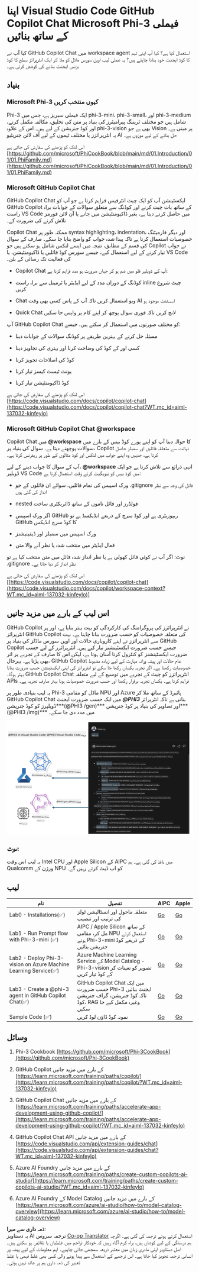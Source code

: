 <!--
CO_OP_TRANSLATOR_METADATA:
{
  "original_hash": "00b7a699de8ac405fa821f4c0f7fc0ab",
  "translation_date": "2025-05-07T13:47:59+00:00",
  "source_file": "md/02.Application/02.Code/Phi3/VSCodeExt/README.md",
  "language_code": "ur"
}
-->
# **اپنا Visual Studio Code GitHub Copilot Chat Microsoft Phi-3 فیملی کے ساتھ بنائیں**

کیا آپ نے GitHub Copilot Chat میں workspace agent استعمال کیا ہے؟ کیا آپ اپنی ٹیم کا کوڈ ایجنٹ خود بنانا چاہتے ہیں؟ یہ عملی لیب اوپن سورس ماڈل کو ملا کر ایک انٹرپرائز سطح کا کوڈ بزنس ایجنٹ بنانے کی کوشش کرتی ہے۔

## **بنیاد**

### **Microsoft Phi-3 کیوں منتخب کریں**

Phi-3 ایک فیملی سیریز ہے، جس میں phi-3-mini، phi-3-small، اور phi-3-medium شامل ہیں جو مختلف ٹریننگ پیرامیٹرز کی بنیاد پر متن کی تخلیق، مکالمہ مکمل کرنے، اور کوڈ جنریشن کے لیے ہیں۔ اس کے علاوہ phi-3-vision بھی ہے جو Vision پر مبنی ہے۔ یہ انٹرپرائزز یا مختلف ٹیموں کے لیے آف لائن جنریٹیو AI حل بنانے کے لیے موزوں ہے۔

اس لنک کو پڑھنے کی سفارش کی جاتی ہے [https://github.com/microsoft/PhiCookBook/blob/main/md/01.Introduction/01/01.PhiFamily.md](https://github.com/microsoft/PhiCookBook/blob/main/md/01.Introduction/01/01.PhiFamily.md)

### **Microsoft GitHub Copilot Chat**

GitHub Copilot Chat ایکسٹینشن آپ کو ایک چیٹ انٹرفیس فراہم کرتا ہے جو آپ کو GitHub Copilot کے ساتھ بات چیت کرنے اور کوڈنگ سے متعلق سوالات کے جوابات براہ راست VS Code میں حاصل کرنے دیتا ہے، بغیر ڈاکیومنٹیشن میں جانے یا آن لائن فورمز تلاش کرنے کی ضرورت کے۔

Copilot Chat ممکنہ طور پر syntax highlighting، indentation، اور دیگر فارمیٹنگ خصوصیات استعمال کرتا ہے تاکہ پیدا شدہ جواب کو واضح بنایا جا سکے۔ صارف کے سوال کی قسم کے مطابق، نتیجہ میں ایسے لنکس شامل ہو سکتے ہیں جو Copilot نے جواب تیار کرنے کے لیے استعمال کیے، جیسے سورس کوڈ فائلیں یا ڈاکیومنٹیشن، یا VS Code کی فعالیت تک رسائی کے بٹن۔

- Copilot Chat آپ کے ڈویلپر فلو میں ضم ہو کر جہاں ضرورت ہو مدد فراہم کرتا ہے:

- کوڈنگ کے دوران مدد کے لیے ایڈیٹر یا ٹرمینل سے براہ راست inline چیٹ شروع کریں

- Chat ویو استعمال کریں تاکہ آپ کے پاس کسی بھی وقت AI اسسٹنٹ موجود ہو

- Quick Chat لانچ کریں تاکہ فوری سوال پوچھ کر اپنے کام پر واپس جا سکیں

آپ GitHub Copilot Chat کو مختلف صورتوں میں استعمال کر سکتے ہیں، جیسے:

- مسئلہ حل کرنے کے بہترین طریقے پر کوڈنگ سوالات کے جوابات دینا

- کسی اور کے کوڈ کی وضاحت کرنا اور بہتری کی تجاویز دینا

- کوڈ کی اصلاحات تجویز کرنا

- یونٹ ٹیسٹ کیسز تیار کرنا

- کوڈ ڈاکیومنٹیشن تیار کرنا

اس لنک کو پڑھنے کی سفارش کی جاتی ہے [https://code.visualstudio.com/docs/copilot/copilot-chat](https://code.visualstudio.com/docs/copilot/copilot-chat?WT.mc_id=aiml-137032-kinfeylo)


###  **Microsoft GitHub Copilot Chat @workspace**

Copilot Chat میں **@workspace** کا حوالہ دینا آپ کو اپنے پورے کوڈ بیس کے بارے میں سوالات پوچھنے دیتا ہے۔ سوال کی بنیاد پر، Copilot ذہانت سے متعلقہ فائلیں اور سمبلز حاصل کرتا ہے، جنہیں وہ اپنے جواب میں لنکس اور کوڈ مثالوں کے طور پر ریفرنس کرتا ہے۔

آپ کے سوال کا جواب دینے کے لیے، **@workspace** انہی ذرائع سے تلاش کرتا ہے جو ایک ڈویلپر VS Code میں کوڈ بیس کو نیویگیٹ کرتے وقت استعمال کرتا ہے:

- ورک اسپیس کی تمام فائلیں، سوائے ان فائلوں کے جو .gitignore فائل کی وجہ سے نظر انداز کی گئی ہوں

- nested فولڈرز اور فائل ناموں کے ساتھ ڈائریکٹری ساخت

- اگر ورک اسپیس GitHub ریپوزیٹری ہے اور کوڈ سرچ کے ذریعے انڈیکسڈ ہے تو GitHub کا کوڈ سرچ انڈیکس

- ورک اسپیس میں سمبلز اور ڈیفینیشنز

- فعال ایڈیٹر میں منتخب شدہ یا نظر آنے والا متن

نوٹ: اگر آپ نے کوئی فائل کھولی ہے یا نظر انداز شدہ فائل میں متن منتخب کیا ہے تو .gitignore نظر انداز کر دیا جاتا ہے۔

اس لنک کو پڑھنے کی سفارش کی جاتی ہے [[https://code.visualstudio.com/docs/copilot/copilot-chat](https://code.visualstudio.com/docs/copilot/workspace-context?WT.mc_id=aiml-137032-kinfeylo)]


## **اس لیب کے بارے میں مزید جانیں**

GitHub Copilot نے انٹرپرائزز کی پروگرامنگ کی کارکردگی کو بہت بہتر بنایا ہے، اور ہر انٹرپرائز GitHub Copilot کی متعلقہ خصوصیات کو حسب ضرورت بنانا چاہتا ہے۔ بہت سے انٹرپرائزز نے اپنے کاروباری حالات اور اوپن سورس ماڈلز کی بنیاد پر GitHub Copilot جیسے حسب ضرورت ایکسٹینشنز تیار کیے ہیں۔ انٹرپرائزز کے لیے حسب ضرورت ایکسٹینشنز کو کنٹرول کرنا آسان ہوتا ہے، لیکن اس کا صارف کے تجربے پر اثر بھی پڑتا ہے۔ بہرحال، GitHub Copilot عام حالات اور پیشہ ورانہ مہارت کے لیے زیادہ مضبوط خصوصیات رکھتا ہے۔ اگر تجربہ یکساں رکھا جا سکے تو انٹرپرائز کی اپنی ایکسٹینشن حسب ضرورت بنانا بہتر ہوگا۔ GitHub Copilot Chat انٹرپرائزز کو چیٹ کے تجربے میں توسیع کے لیے متعلقہ APIs فراہم کرتا ہے۔ یکساں تجربہ برقرار رکھنا اور حسب ضرورت خصوصیات ہونا بہتر صارف تجربہ ہے۔

یہ لیب بنیادی طور پر Phi-3 ماڈل کو مقامی NPU اور Azure ہائبرڈ کے ساتھ ملا کر GitHub Copilot Chat میں ایک حسب ضرورت ایجنٹ ***@PHI3*** بناتی ہے تاکہ انٹرپرائز ڈویلپرز کو کوڈ جنریشن***(@PHI3 /gen)*** اور تصاویر کی بنیاد پر کوڈ جنریشن***(@PHI3 /img)*** میں مدد دی جا سکے۔

![PHI3](../../../../../../../translated_images/cover.1017ebc9a7c46d095fe0b942687287803c03933d2d1d439d14e10fa1442a864d.ur.png)

### ***نوٹ:*** 

یہ لیب اس وقت Intel CPU اور Apple Silicon کے AIPC میں نافذ کی گئی ہے۔ ہم Qualcomm ورژن کے NPU کو اپ ڈیٹ کرتے رہیں گے۔


## **لیب**


| نام | تفصیل | AIPC | Apple |
| ------------ | ----------- | -------- |-------- |
| Lab0 - Installations(✅) | متعلقہ ماحول اور انسٹالیشن ٹولز کی ترتیب اور تنصیب | [Go](./HOL/AIPC/01.Installations.md) |[Go](./HOL/Apple/01.Installations.md) |
| Lab1 - Run Prompt flow with Phi-3-mini (✅) | AIPC / Apple Silicon کے ساتھ مل کر، مقامی NPU استعمال کرتے ہوئے Phi-3-mini کے ذریعے کوڈ جنریشن بنائیں | [Go](./HOL/AIPC/02.PromptflowWithNPU.md) |  [Go](./HOL/Apple/02.PromptflowWithMLX.md) |
| Lab2 - Deploy Phi-3-vision on Azure Machine Learning Service(✅) | Azure Machine Learning Service کے Model Catalog - Phi-3-vision تصویر کو تعینات کر کے کوڈ تیار کریں | [Go](./HOL/AIPC/03.DeployPhi3VisionOnAzure.md) |[Go](./HOL/Apple/03.DeployPhi3VisionOnAzure.md) |
| Lab3 - Create a @phi-3 agent in GitHub Copilot Chat(✅)  | GitHub Copilot Chat میں ایک حسب ضرورت Phi-3 ایجنٹ بنائیں تاکہ کوڈ جنریشن، گراف جنریشن کوڈ، RAG وغیرہ مکمل کیے جا سکیں | [Go](./HOL/AIPC/04.CreatePhi3AgentInVSCode.md) | [Go](./HOL/Apple/04.CreatePhi3AgentInVSCode.md) |
| Sample Code (✅)  | نمونہ کوڈ ڈاؤن لوڈ کریں | [Go](../../../../../../../code/07.Lab/01/AIPC) | [Go](../../../../../../../code/07.Lab/01/Apple) |


## **وسائل**

1. Phi-3 Cookbook [https://github.com/microsoft/Phi-3CookBook](https://github.com/microsoft/Phi-3CookBook)

2. GitHub Copilot کے بارے میں مزید جانیں [https://learn.microsoft.com/training/paths/copilot/](https://learn.microsoft.com/training/paths/copilot/?WT.mc_id=aiml-137032-kinfeylo)

3. GitHub Copilot Chat کے بارے میں مزید جانیں [https://learn.microsoft.com/training/paths/accelerate-app-development-using-github-copilot/](https://learn.microsoft.com/training/paths/accelerate-app-development-using-github-copilot/?WT.mc_id=aiml-137032-kinfeylo)

4. GitHub Copilot Chat API کے بارے میں مزید جانیں [https://code.visualstudio.com/api/extension-guides/chat](https://code.visualstudio.com/api/extension-guides/chat?WT.mc_id=aiml-137032-kinfeylo)

5. Azure AI Foundry کے بارے میں مزید جانیں [https://learn.microsoft.com/training/paths/create-custom-copilots-ai-studio/](https://learn.microsoft.com/training/paths/create-custom-copilots-ai-studio/?WT.mc_id=aiml-137032-kinfeylo)

6. Azure AI Foundry کے Model Catalog کے بارے میں مزید جانیں [https://learn.microsoft.com/azure/ai-studio/how-to/model-catalog-overview](https://learn.microsoft.com/azure/ai-studio/how-to/model-catalog-overview)

**ذمہ داری سے مبرا**:  
یہ دستاویز AI ترجمہ سروس [Co-op Translator](https://github.com/Azure/co-op-translator) استعمال کرتے ہوئے ترجمہ کی گئی ہے۔ اگرچہ ہم درستگی کے لیے کوشاں ہیں، براہ کرم آگاہ رہیں کہ خودکار تراجم میں غلطیاں یا نقائص ہو سکتے ہیں۔ اصل دستاویز اپنی مادری زبان میں معتبر ذریعہ سمجھی جانی چاہیے۔ اہم معلومات کے لیے پیشہ ور انسانی ترجمہ تجویز کیا جاتا ہے۔ اس ترجمے کے استعمال سے پیدا ہونے والی کسی بھی غلط فہمی یا غلط تعبیر کی ذمہ داری ہم پر عائد نہیں ہوتی۔